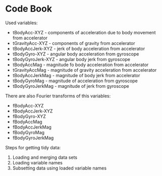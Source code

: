 Code Book
==============================


Used variables:  

*   tBodyAcc-XYZ - components of acceleration due to body movement from accelerator  
*   tGravityAcc-XYZ - components of gravity from accelerator  
*   tBodyAccJerk-XYZ - jerk of body acceleration from accelerator  
*   tBodyGyro-XYZ - angular body acceleration from gyroscope  
*   tBodyGyroJerk-XYZ - angular body jerk from gyroscope  
*   tBodyAccMag - magnitude fo body acceleration from accelerator  
*   tGravityAccMag - magnitude of gravity acceleration from accelerator  
*   tBodyAccJerkMag - magnitude of body jerk from accelerator  
*   tBodyGyroMag - magnitude of acceleration from gyroscope  
*   tBodyGyroJerkMag - magnitude of jerk from gyroscope  

There are also Fourier transforms of this variables:  

*   fBodyAcc-XYZ  
*   fBodyAccJerk-XYZ  
*   fBodyGyro-XYZ  
*   fBodyAccMag  
*   fBodyAccJerkMag  
*   fBodyGyroMag  
*   fBodyGyroJerkMag  

Steps for getting tidy data:  

 1. Loading and merging data sets  
 2. Loading variable names  
 3. Subsetting data using loaded variable names  
